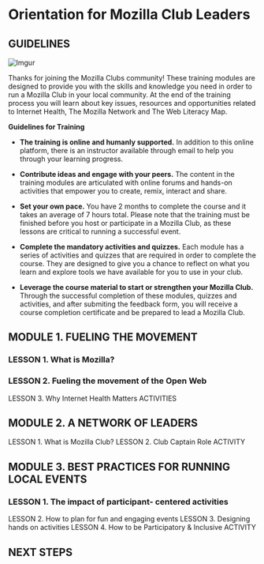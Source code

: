 # Orientation for Mozilla Club Leaders

## GUIDELINES
![Imgur](http://i.imgur.com/xsfPrK3.png)

Thanks for joining the Mozilla Clubs community! These training modules are designed to provide you with the skills and knowledge you need in order to run a Mozilla Club in your local community. At the end of the training process you will learn about key issues, resources and opportunities related to Internet Health, The Mozilla Network and The Web Literacy Map. 

**Guidelines for Training**

- **The training is online and humanly supported.** In addition to this online platform, there is an instructor available through email to help you through your learning progress.

- **Contribute ideas and engage with your peers.** The content in the training modules are articulated with online forums and hands-on activities that empower you to create, remix, interact and share.

- **Set your own pace.** You have 2 months to complete the course and it takes an average of 7 hours total. Please note that the training must be finished before you host or participate in a Mozilla Club, as these lessons are critical to running a successful event.

- **Complete the mandatory activities and quizzes.** Each module has a series of activities and quizzes that are required in order to complete the course. They are designed to give you a chance to reflect on what you learn and explore tools we have available for you to use in your club.

- **Leverage the course material to start or strengthen your Mozilla Club.** Through the successful completion of these modules, quizzes and activities, and after submiting the feedback form, you will receive a course completion certificate and be prepared to lead a Mozilla Club.     


## MODULE 1. FUELING THE MOVEMENT        
### LESSON 1. What is Mozilla?
### LESSON 2. Fueling the movement of the Open Web
LESSON 3. Why Internet Health Matters
ACTIVITIES

## MODULE 2. A NETWORK OF LEADERS
LESSON 1. What is Mozilla Club?
LESSON 2. Club Captain Role
ACTIVITY

## MODULE 3. BEST PRACTICES FOR RUNNING LOCAL EVENTS
### LESSON 1. The impact of participant- centered activities
LESSON 2. How to plan for fun and engaging events
LESSON 3. Designing hands on activities
LESSON 4. How to be Participatory & Inclusive
ACTIVITY

## NEXT STEPS

